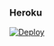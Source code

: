 ### Heroku
[![Deploy](https://www.herokucdn.com/deploy/button.svg)](https://heroku.com/deploy?template=https://github.com/xhoho25/guachomejorao) 
